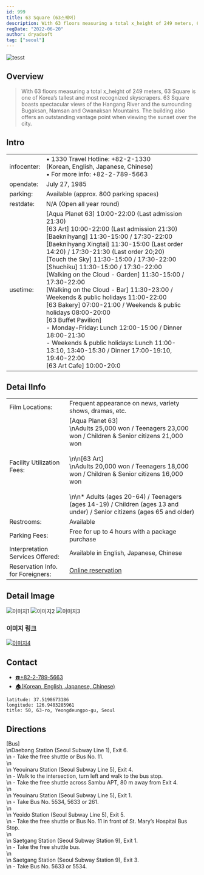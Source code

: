 ```yaml
---
id: 999
title: 63 Square (63스퀘어)
description: With 63 floors measuring a total x_height of 249 meters, 63 Square is one of Korea’s tallest and most recognized skyscrapers. 63 Square boasts spectacular views of the Hangang River and the surrounding Bugaksan, Namsan and Gwanaksan Mountains. The building also offers an outstanding vantage point when viewing the sunset over the city.
regDate: "2022-06-20"
author: dryadsoft
tag: ["seoul"]
---
```


![tesst](/2526386_image2_1.jpeg)

## Overview

> With 63 floors measuring a total x_height of 249 meters, 63 Square is one of Korea’s tallest and most recognized skyscrapers. 63 Square boasts spectacular views of the Hangang River and the surrounding Bugaksan, Namsan and Gwanaksan Mountains. The building also offers an outstanding vantage point when viewing the sunset over the city.

## Intro

|             |                                                                                                                                                                                                                                                                                                                                                                                                                                                                                                                                                                                                                                                                                                                                                                                        |
| ----------- | -------------------------------------------------------------------------------------------------------------------------------------------------------------------------------------------------------------------------------------------------------------------------------------------------------------------------------------------------------------------------------------------------------------------------------------------------------------------------------------------------------------------------------------------------------------------------------------------------------------------------------------------------------------------------------------------------------------------------------------------------------------------------------------- |
| infocenter: | • 1330 Travel Hotline: +82-2-1330 <br>(Korean, English, Japanese, Chinese) <br> • For more info: +82-2-789-5663                                                                                                                                                                                                                                                                                                                                                                                                                                                                                                                                                                                                                                                                        |
| opendate:   | July 27, 1985                                                                                                                                                                                                                                                                                                                                                                                                                                                                                                                                                                                                                                                                                                                                                                          |
| parking:    | Available (approx. 800 parking spaces)                                                                                                                                                                                                                                                                                                                                                                                                                                                                                                                                                                                                                                                                                                                                                 |
| restdate:   | N/A (Open all year round)                                                                                                                                                                                                                                                                                                                                                                                                                                                                                                                                                                                                                                                                                                                                                              |
| usetime:    | [Aqua Planet 63] 10:00-22:00 (Last admission 21:30)<br />[63 Art] 10:00-22:00 (Last admission 21:30)<br />[Baeknihyang] 11:30-15:00 / 17:30-22:00<br />[Baeknihyang Xingtai] 11:30-15:00 (Last order 14:20) / 17:30-21:30 (Last order 20;20)<br />[Touch the Sky] 11:30-15:00 / 17:30-22:00<br />[Shuchiku] 11:30-15:00 / 17:30-22:00<br />[Walking on the Cloud - Garden] 11:30-15:00 / 17:30-22:00 <BR>[Walking on the Cloud - Bar] 11:30-23:00 / Weekends & public holidays 11:00-22:00 <br />[63 Bakery] 07:00-21:00 / Weekends & public holidays 08:00-20:00<br>[63 Buffet Pavilion]<br> - Monday-Friday: Lunch 12:00-15:00 / Dinner 18:00-21:30<br> - Weekends & public holidays: Lunch 11:00-13:10, 13:40-15:30 / Dinner 17:00-19:10, 19:40-22:00<br />[63 Art Cafe] 10:00-20:0 |

## Detai lInfo

|                                   |                                                                                                                                                                                                                                                                                                                                                   |
| --------------------------------- | ------------------------------------------------------------------------------------------------------------------------------------------------------------------------------------------------------------------------------------------------------------------------------------------------------------------------------------------------- |
| Film Locations:                   | Frequent appearance on news, variety shows, dramas, etc.                                                                                                                                                                                                                                                                                          |
| Facility Utilization Fees:        | [Aqua Planet 63]<br>\nAdults 25,000 won / Teenagers 23,000 won / Children & Senior citizens 21,000 won<br><br>\n\n[63 Art]<br>\nAdults 20,000 won / Teenagers 18,000 won / Children & Senior citizens 16,000 won <br><br>\n\n\* Adults (ages 20-64) / Teenagers (ages 14-19) / Children (ages 13 and under) / Senior citizens (ages 65 and older) |
| Restrooms:                        | Available                                                                                                                                                                                                                                                                                                                                         |
| Parking Fees:                     | Free for up to 4 hours with a package purchase                                                                                                                                                                                                                                                                                                    |
| Interpretation Services Offered:  | Available in English, Japanese, Chinese                                                                                                                                                                                                                                                                                                           |
| Reservation Info. for Foreigners: | [Online reservation](http://www.63mall.co.kr)                                                                                                                                                                                                                                                                                                     |

## Detail Image

![이미지1](1567933_image2_1.jpeg)
![이미지2](1567934_image2_1.jpeg)
![이미지3](1567935_image2_1.jpeg)

### 이미지 링크

[![이미지4](1567937_image2_1.jpeg)](https://google.co.kr, "title")

## Contact

- [☎️+82-2-789-5663](tel:+8227895663)
- [🏠(Korean, English, Japanese, Chinese)](http://www.63.co.kr/)

```googleMap
latitude: 37.5198673186
longitude: 126.9403285961
title: 50, 63-ro, Yeongdeungpo-gu, Seoul
```

## Directions

[Bus] <br />\nDaebang Station (Seoul Subway Line 1), Exit 6.<br />\n - Take
the free shuttle or Bus No. 11. <br />\n<br />\n Yeouinaru Station (Seoul
Subway Line 5), Exit 4.<br />\n - Walk to the intersection, turn left and walk
to the bus stop.<br />\n - Take the free shuttle across Sambu APT, 80 m away
from Exit 4.<br />\n<br />\n Yeouinaru Station (Seoul Subway Line 5), Exit 1.<br />\n - Take Bus No. 5534, 5633 or 261.<br />\n<br />\n Yeoido Station
(Seoul Subway Line 5), Exit 5.<br />\n - Take the free shuttle or Bus No. 11
in front of St. Mary’s Hospital Bus Stop.<br />\n<br />\n Saetgang Station
(Seoul Subway Station 9), Exit 1. <br />\n - Take the free shuttle bus.<br />\n<br />\n
Saetgang Station (Seoul Subway Station 9), Exit 3. <br />\n - Take Bus No.
5633 or 5534.
